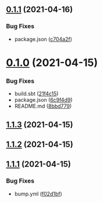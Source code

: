 ## [0.1.1](https://github.com/j5ik2o/sw4jj/compare/v0.1.0...v0.1.1) (2021-04-16)


### Bug Fixes

* package.json ([c704a2f](https://github.com/j5ik2o/sw4jj/commit/c704a2f4f4cd80c347a122cb2322e976dfac9c1e))



# [0.1.0](https://github.com/j5ik2o/sw4jj/compare/v1.1.3...v0.1.0) (2021-04-15)


### Bug Fixes

* build.sbt ([21f4c15](https://github.com/j5ik2o/sw4jj/commit/21f4c15a1606b6d1be66bd0a7b422935b8f2b08d))
* package.json ([6c9f4d9](https://github.com/j5ik2o/sw4jj/commit/6c9f4d963ab65b12af9a01801e495a034579316e))
* README.md ([8bbd779](https://github.com/j5ik2o/sw4jj/commit/8bbd779318d5d0514095e44710f9bdea0db6c11d))



## [1.1.3](https://github.com/j5ik2o/sw4jj/compare/v1.1.2...v1.1.3) (2021-04-15)



## [1.1.2](https://github.com/j5ik2o/sw4jj/compare/v1.1.1...v1.1.2) (2021-04-15)



## [1.1.1](https://github.com/j5ik2o/sw4jj/compare/v1.1.0...v1.1.1) (2021-04-15)


### Bug Fixes

* bump.yml ([f02d1bf](https://github.com/j5ik2o/sw4jj/commit/f02d1bfe73bdd083c9c915b96226e53373ecaa0c))



